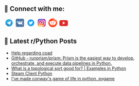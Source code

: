 ## 🔎 Connect with me:
[<img src="https://github.com/bullbesh/bullbesh/blob/main/images/Telegram.png" width="32" height="32" />](https://t.me/bullbesh)
[<img src="https://github.com/bullbesh/bullbesh/blob/main/images/VK.png" width="32" height="32" />](https://vk.com/bullbesh)
[<img src="https://github.com/bullbesh/bullbesh/blob/main/images/Twitter.png" width="32" height="32" />](https://twitter.com/bullbesh1)
[<img src="https://github.com/bullbesh/bullbesh/blob/main/images/Instagram.png" width="32" height="32" />](https://www.instagram.com/bullbesh)
[<img src="https://github.com/bullbesh/bullbesh/blob/main/images/Reddit.png" width="32" height="32" />](https://www.reddit.com/user/bullbesh)
[<img src="https://github.com/bullbesh/bullbesh/blob/main/images/YouTube.png" width="32" height="32" />](https://www.youtube.com/channel/UCtfjRs6uzgq5mfm8S06WTcg)

## 📕 Latest r/Python Posts
<!-- BLOG-POST-LIST:START -->
- [Help regarding coad](https://www.reddit.com/r/Python/comments/15q215y/help_regarding_coad/)
- [GitHub - runprism/prism: Prism is the easiest way to develop, orchestrate, and execute data pipelines in Python.](https://www.reddit.com/r/Python/comments/15q02g4/github_runprismprism_prism_is_the_easiest_way_to/)
- [What is a topological sort good for? | Examples in Python](https://www.reddit.com/r/Python/comments/15pzlt1/what_is_a_topological_sort_good_for_examples_in/)
- [Steam Client Python](https://www.reddit.com/r/Python/comments/15pvzbf/steam_client_python/)
- [I&#39;ve made conway&#39;s game of life in python, pygame](https://www.reddit.com/r/Python/comments/15pv7qs/ive_made_conways_game_of_life_in_python_pygame/)
<!-- BLOG-POST-LIST:END -->

